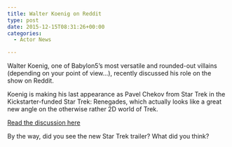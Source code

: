 ```yaml
---
title: Walter Koenig on Reddit
type: post
date: 2015-12-15T08:31:26+00:00
categories:
  - Actor News

---
```

Walter Koenig, one of Babylon5&#8217;s most versatile and rounded-out villains (depending on your point of view&#8230;), recently discussed his role on the show on Reddit.

Koenig is making his last appearance as Pavel Chekov from Star Trek in the Kickstarter-funded Star Trek: Renegades, which actually looks like a great new angle on the otherwise rather 2D world of Trek.

[Read the discussion here][1]

By the way, did you see the new Star Trek trailer? What did you think?

 [1]: https://www.reddit.com/r/IAmA/comments/3u8wsb
